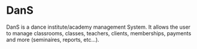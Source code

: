 # DanS
DanS is a dance institute/academy management System. It allows the user to manage classrooms, classes, teachers, clients, memberships, payments and more (seminaires, reports, etc...).
